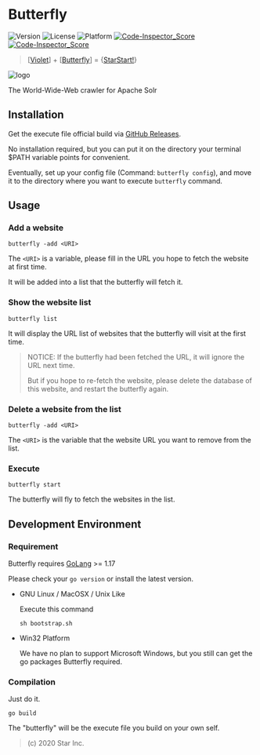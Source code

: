 # Butterfly

![Version](https://img.shields.io/badge/v1-OpenSource-3300AA.svg) ![License](https://img.shields.io/badge/license-MPL--2.0-FF6600.svg) ![Platform](https://img.shields.io/badge/base_on-StarStart!-11BAFF.svg) [![Code-Inspector_Score](https://www.code-inspector.com/project/5659/score/svg) ![Code-Inspector_Score](https://www.code-inspector.com/project/5659/status/svg)](https://frontend.code-inspector.com/public/project/5659/butterfly/dashboard)

> [[Violet](https://github.com/star-inc/violet)] + [[Butterfly](https://github.com/star-inc/butterfly)] = {[StarStart!](https://start.starinc.xyz)}

![logo](logo.svg)

The World-Wide-Web crawler for Apache Solr

## Installation

Get the execute file official build via [GitHub Releases](https://github.com/star-inc/butterfly/releases).

No installation required,
but you can put it on the directory your terminal $PATH variable points for convenient.

Eventually,
set up your config file (Command: `butterfly config`),
and move it to the directory where you want to execute `butterfly` command.

## Usage

### Add a website

    butterfly -add <URI>

The `<URI>` is a variable, please fill in the URL you hope to fetch the website at first time.

It will be added into a list that the butterfly will fetch it.

### Show the website list

    butterfly list

It will display the URL list of websites that the butterfly will visit at the first time.

> NOTICE: If the butterfly had been fetched the URL, it will ignore the URL next time.
>  
> But if you hope to re-fetch the website, please delete the database of this website,
> and restart the butterfly again.

### Delete a website from the list

    butterfly -add <URI>

The `<URI>` is the variable that the website URL you want to remove from the list.

### Execute

    butterfly start

The butterfly will fly to fetch the websites in the list.

## Development Environment

### Requirement

Butterfly requires [GoLang](https://golang.org/dl) >= 1.17

Please check your `go version` or install the latest version.

- GNU Linux / MacOSX / Unix Like

    Execute this command

    `sh bootstrap.sh`

- Win32 Platform

    We have no plan to support Microsoft Windows,
    but you still can get the go packages Butterfly required.

### Compilation

Just do it.

    go build

The "butterfly" will be the execute file you build on your own self.

> (c) 2020 Star Inc.
